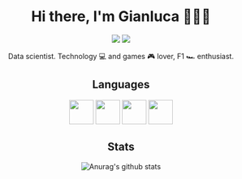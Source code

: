 <h1 align="center">Hi there, I'm Gianluca 👨🏻‍💻</h1>

<div align="center"> 
  
![](https://img.shields.io/github/followers/seraogianluca?style=for-the-badge)
![](https://img.shields.io/github/stars/seraogianluca?style=for-the-badge)
  
</div>
  
<p align="center">Data scientist. Technology 💻 and games 🎮 lover, F1 🏎 enthusiast.</p>

<div align="center">
 
<h2>Languages</h2>
 
<img height="48px" src="https://cdn.jsdelivr.net/gh/devicons/devicon/icons/python/python-original.svg" />
<img height="48px" src="https://cdn.jsdelivr.net/gh/devicons/devicon/icons/java/java-original.svg" />
<img height="48px" src="https://cdn.jsdelivr.net/gh/devicons/devicon/icons/c/c-original.svg" />
<img height="48px" src="https://cdn.jsdelivr.net/gh/devicons/devicon/icons/cplusplus/cplusplus-original.svg" />
  
</div>

<h2 align="center">Stats</h2>

<div align="center">

![Anurag's github stats](https://github-readme-stats.vercel.app/api?username=seraogianluca&show_icons=true&count_private=true)
 
</div>
